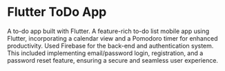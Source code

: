 # Flutter ToDo App

A to-do app built with Flutter. A feature-rich to-do list mobile app using Flutter, incorporating a calendar view and a Pomodoro timer for enhanced productivity. Used Firebase for the back-end and authentication system. This included implementing email/password login, registration, and a password reset feature, ensuring a secure and seamless user experience.
